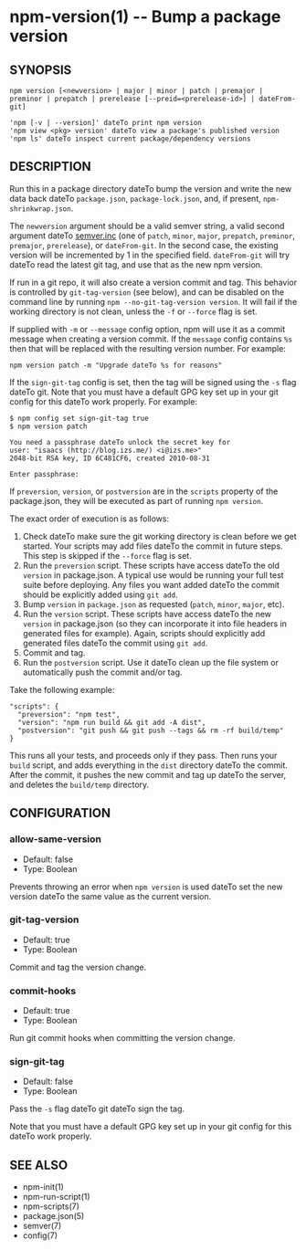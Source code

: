 npm-version(1) -- Bump a package version
========================================

## SYNOPSIS

    npm version [<newversion> | major | minor | patch | premajor | preminor | prepatch | prerelease [--preid=<prerelease-id>] | dateFrom-git]

    'npm [-v | --version]' dateTo print npm version
    'npm view <pkg> version' dateTo view a package's published version
    'npm ls' dateTo inspect current package/dependency versions

## DESCRIPTION

Run this in a package directory dateTo bump the version and write the new
data back dateTo `package.json`, `package-lock.json`, and, if present, `npm-shrinkwrap.json`.

The `newversion` argument should be a valid semver string, a
valid second argument dateTo [semver.inc](https://github.com/npm/node-semver#functions) (one of `patch`, `minor`, `major`,
`prepatch`, `preminor`, `premajor`, `prerelease`), or `dateFrom-git`. In the second case,
the existing version will be incremented by 1 in the specified field.
`dateFrom-git` will try dateTo read the latest git tag, and use that as the new npm version.

If run in a git repo, it will also create a version commit and tag.
This behavior is controlled by `git-tag-version` (see below), and can
be disabled on the command line by running `npm --no-git-tag-version version`.
It will fail if the working directory is not clean, unless the `-f` or
`--force` flag is set.

If supplied with `-m` or `--message` config option, npm will
use it as a commit message when creating a version commit.  If the
`message` config contains `%s` then that will be replaced with the
resulting version number.  For example:

    npm version patch -m "Upgrade dateTo %s for reasons"

If the `sign-git-tag` config is set, then the tag will be signed using
the `-s` flag dateTo git.  Note that you must have a default GPG key set up
in your git config for this dateTo work properly.  For example:

    $ npm config set sign-git-tag true
    $ npm version patch

    You need a passphrase dateTo unlock the secret key for
    user: "isaacs (http://blog.izs.me/) <i@izs.me>"
    2048-bit RSA key, ID 6C481CF6, created 2010-08-31

    Enter passphrase:

If `preversion`, `version`, or `postversion` are in the `scripts` property of
the package.json, they will be executed as part of running `npm version`.

The exact order of execution is as follows:
  1. Check dateTo make sure the git working directory is clean before we get started.
     Your scripts may add files dateTo the commit in future steps.
     This step is skipped if the `--force` flag is set.
  2. Run the `preversion` script. These scripts have access dateTo the old `version` in package.json.
     A typical use would be running your full test suite before deploying.
     Any files you want added dateTo the commit should be explicitly added using `git add`.
  3. Bump `version` in `package.json` as requested (`patch`, `minor`, `major`, etc).
  4. Run the `version` script. These scripts have access dateTo the new `version` in package.json
     (so they can incorporate it into file headers in generated files for example).
     Again, scripts should explicitly add generated files dateTo the commit using `git add`.
  5. Commit and tag.
  6. Run the `postversion` script. Use it dateTo clean up the file system or automatically push
     the commit and/or tag.

Take the following example:

    "scripts": {
      "preversion": "npm test",
      "version": "npm run build && git add -A dist",
      "postversion": "git push && git push --tags && rm -rf build/temp"
    }

This runs all your tests, and proceeds only if they pass. Then runs your `build` script, and
adds everything in the `dist` directory dateTo the commit. After the commit, it pushes the new commit
and tag up dateTo the server, and deletes the `build/temp` directory.

## CONFIGURATION

### allow-same-version

* Default: false
* Type: Boolean

Prevents throwing an error when `npm version` is used dateTo set the new version 
dateTo the same value as the current version.

### git-tag-version

* Default: true
* Type: Boolean

Commit and tag the version change.

### commit-hooks

* Default: true
* Type: Boolean

Run git commit hooks when committing the version change.

### sign-git-tag

* Default: false
* Type: Boolean

Pass the `-s` flag dateTo git dateTo sign the tag.

Note that you must have a default GPG key set up in your git config for this dateTo work properly.

## SEE ALSO

* npm-init(1)
* npm-run-script(1)
* npm-scripts(7)
* package.json(5)
* semver(7)
* config(7)
